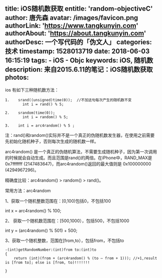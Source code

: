 title: iOS随机数获取
entitle: 'random-objectiveC'
author: 唐先森
avatar: /images/favicon.png
authorLink: 'https://www.tangkunyin.com'
authorAbout: 'https://about.tangkunyin.com'
authorDesc: 一个写代码的「伪文人」
categories: 技术
timestamp: 1528013719
date: 2018-06-03 16:15:19
tags:
    - iOS
    - Objc
keywords: iOS, 随机数
description: 来自2015.6.11的笔记：iOS随机数获取
photos:
---

ios 有如下三种随机数方法：

```
1.    srand((unsigned)time(0));  //不加这句每次产生的随机数不变
        int i = rand() % 5;      

2.    srandom(time(0));
        int i = random() % 5;

3.    int i = arc4random() % 5 ;
```
 

注：rand()和random()实际并不是一个真正的伪随机数发生器，在使用之前需要先初始化随机种子，否则每次生成的随机数一样。

arc4random() 是一个真正的伪随机算法，不需要生成随机种子，因为第一次调用的时候就会自动生成。而且范围是rand()的两倍。在iPhone中，RAND_MAX是0x7fffffff (2147483647)，而arc4random()返回的最大值则是 0x100000000 (4294967296)。

精确度比较：arc4random()  >  random()  >  rand()。

 

常用方法：arc4random

 

1、获取一个随机整数范围在：[0,100)包括0，不包括100

int x = arc4random() % 100;

2、  获取一个随机数范围在：[500,1000），包括500，不包括1000

int y = (arc4random() % 501) + 500;

3、获取一个随机整数，范围在[from,to），包括from，不包括to

```
-(int)getRandomNumber:(int)from to:(int)to
{
    return (int)(from + (arc4random() % (to – from + 1))); //+1,result is [from to]; else is [from, to)!!!!!!!

}

```

